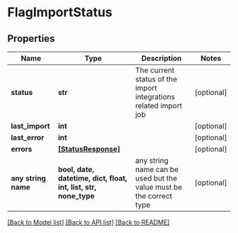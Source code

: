# FlagImportStatus


## Properties
Name | Type | Description | Notes
------------ | ------------- | ------------- | -------------
**status** | **str** | The current status of the import integrations related import job | [optional] 
**last_import** | **int** |  | [optional] 
**last_error** | **int** |  | [optional] 
**errors** | [**[StatusResponse]**](StatusResponse.md) |  | [optional] 
**any string name** | **bool, date, datetime, dict, float, int, list, str, none_type** | any string name can be used but the value must be the correct type | [optional]

[[Back to Model list]](../README.md#documentation-for-models) [[Back to API list]](../README.md#documentation-for-api-endpoints) [[Back to README]](../README.md)


